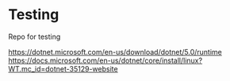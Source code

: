 # Testing
Repo for testing

https://dotnet.microsoft.com/en-us/download/dotnet/5.0/runtime
https://docs.microsoft.com/en-us/dotnet/core/install/linux?WT.mc_id=dotnet-35129-website
